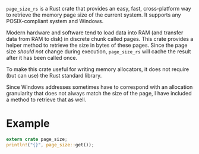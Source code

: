 `page_size_rs` is a Rust crate that provides an easy, fast, cross-platform way to retrieve the memory page size of the current system. It supports any POSIX-compliant system and Windows.

Modern hardware and software tend to load data into RAM (and transfer data from RAM to disk) in discrete chunk called pages. This crate provides a helper method to retrieve the size in bytes of these pages. Since the page size *should not* change during execution, `page_size_rs` will cache the result after it has been called once. 

To make this crate useful for writing memory allocators, it does not require (but can use) the Rust standard library.

Since Windows addresses sometimes have to correspond with an allocation granularity that does not always match the size of the page, I have included a method to retrieve that as well.

# Example

```rust
extern crate page_size;
println!("{}", page_size::get());
```
